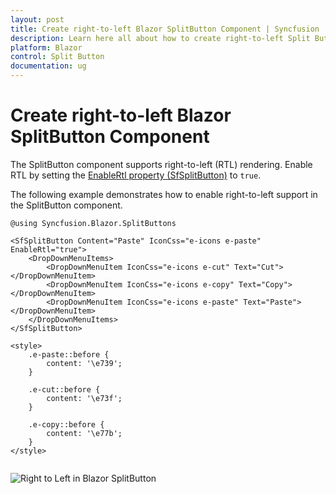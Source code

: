 ```yaml
---
layout: post
title: Create right-to-left Blazor SplitButton Component | Syncfusion
description: Learn here all about how to create right-to-left Split Button in Syncfusion Blazor SplitButton component and more.
platform: Blazor
control: Split Button
documentation: ug
---
```


# Create right-to-left Blazor SplitButton Component

The SplitButton component supports right-to-left (RTL) rendering. Enable RTL by setting the [EnableRtl property (SfSplitButton)](https://help.syncfusion.com/cr/blazor/Syncfusion.Blazor.SplitButtons.SfSplitButton.html#Syncfusion_Blazor_SplitButtons_SfSplitButton_EnableRtl) to `true`.

The following example demonstrates how to enable right-to-left support in the SplitButton component.

```cshtml
@using Syncfusion.Blazor.SplitButtons

<SfSplitButton Content="Paste" IconCss="e-icons e-paste" EnableRtl="true">
    <DropDownMenuItems>
        <DropDownMenuItem IconCss="e-icons e-cut" Text="Cut"></DropDownMenuItem>
        <DropDownMenuItem IconCss="e-icons e-copy" Text="Copy"></DropDownMenuItem>
        <DropDownMenuItem IconCss="e-icons e-paste" Text="Paste"></DropDownMenuItem>
    </DropDownMenuItems>
</SfSplitButton>

<style>
    .e-paste::before {
        content: '\e739';
    }

    .e-cut::before {
        content: '\e73f';
    }

    .e-copy::before {
        content: '\e77b';
    }
</style>
  
```

![Right to Left in Blazor SplitButton](./../images/blazor-splitbutton-right-to-left.png)